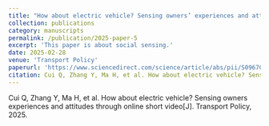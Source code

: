 ```yaml
---
title: "How about electric vehicle? Sensing owners’ experiences and attitudes through online short video"
collection: publications
category: manuscripts
permalink: /publication/2025-paper-5
excerpt: 'This paper is about social sensing.'
date: 2025-02-28
venue: 'Transport Policy'
paperurl: 'https://www.sciencedirect.com/science/article/abs/pii/S0967070X25001076'
citation: Cui Q, Zhang Y, Ma H, et al. How about electric vehicle? Sensing owners experiences and attitudes through online short video[J]. Transport Policy, 2025.
---
```


Cui Q, Zhang Y, Ma H, et al. How about electric vehicle? Sensing owners experiences and attitudes through online short video[J]. Transport Policy, 2025.
